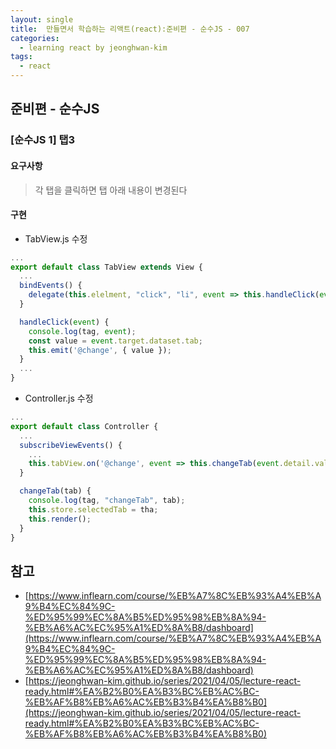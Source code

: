 ```yaml
---
layout: single
title:  만들면서 학습하는 리액트(react):준비편 - 순수JS - 007
categories: 
  - learning react by jeonghwan-kim
tags: 
  - react
---
```


## 준비편 - 순수JS

### [순수JS 1] 탭3

#### 요구사항

> 각 탭을 클릭하면 탭 아래 내용이 변경된다

#### 구현

- TabView.js 수정

```javascript
...
export default class TabView extends View {
  ...
  bindEvents() {
    delegate(this.elelment, "click", "li", event => this.handleClick(event));
  }

  handleClick(event) {
    console.log(tag, event);
    const value = event.target.dataset.tab;
    this.emit('@change', { value });
  }
  ...
}
```

- Controller.js 수정

```javascript
...
export default class Controller {
  ...
  subscribeViewEvents() {
    ...
    this.tabView.on('@change', event => this.changeTab(event.detail.value));
  }

  changeTab(tab) {
    console.log(tag, "changeTab", tab);
    this.store.selectedTab = tha;
    this.render();
  }
}
```

## 참고
- [https://www.inflearn.com/course/%EB%A7%8C%EB%93%A4%EB%A9%B4%EC%84%9C-%ED%95%99%EC%8A%B5%ED%95%98%EB%8A%94-%EB%A6%AC%EC%95%A1%ED%8A%B8/dashboard](https://www.inflearn.com/course/%EB%A7%8C%EB%93%A4%EB%A9%B4%EC%84%9C-%ED%95%99%EC%8A%B5%ED%95%98%EB%8A%94-%EB%A6%AC%EC%95%A1%ED%8A%B8/dashboard)
- [https://jeonghwan-kim.github.io/series/2021/04/05/lecture-react-ready.html#%EA%B2%B0%EA%B3%BC%EB%AC%BC-%EB%AF%B8%EB%A6%AC%EB%B3%B4%EA%B8%B0](https://jeonghwan-kim.github.io/series/2021/04/05/lecture-react-ready.html#%EA%B2%B0%EA%B3%BC%EB%AC%BC-%EB%AF%B8%EB%A6%AC%EB%B3%B4%EA%B8%B0)